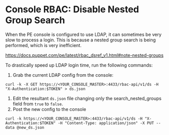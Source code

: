 # Console RBAC: Disable Nested Group Search

When the PE console is configured to use LDAP, it can sometimes be very slow to process a login. This is because a nested group search is being performed, which is very inefficient.

https://docs.puppet.com/pe/latest/rbac_dsref_v1.html#note-nested-groups

To drastically speed up LDAP login time, run the following commands:


1. Grab the current LDAP config from the console:

```
curl -k -X GET https://<YOUR_CONSOLE_MASTER>:4433/rbac-api/v1/ds -H "X-Authentication:$TOKEN" > ds.json
```

1. Edit the resultant `ds.json` file changing only the search_nested_groups field from `true` to `false`.
1. Post the new config to the console

```
curl -k https://<YOUR_CONSOLE_MASTER>:4433/rbac-api/v1/ds -H "X-Authentication:$TOKEN" -H "Content-Type: application/json" -X PUT --data @new_ds.json
```

